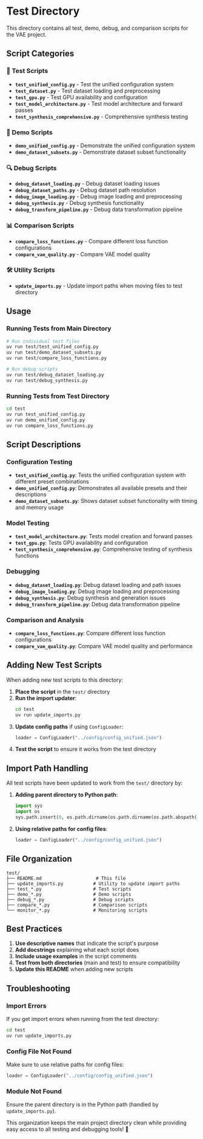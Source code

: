 # Test Directory

This directory contains all test, demo, debug, and comparison scripts for the VAE project.

## **Script Categories**

### **🧪 Test Scripts**
- **`test_unified_config.py`** - Test the unified configuration system
- **`test_dataset.py`** - Test dataset loading and preprocessing
- **`test_gpu.py`** - Test GPU availability and configuration
- **`test_model_architecture.py`** - Test model architecture and forward passes
- **`test_synthesis_comprehensive.py`** - Comprehensive synthesis testing

### **🎯 Demo Scripts**
- **`demo_unified_config.py`** - Demonstrate the unified configuration system
- **`demo_dataset_subsets.py`** - Demonstrate dataset subset functionality

### **🔍 Debug Scripts**
- **`debug_dataset_loading.py`** - Debug dataset loading issues
- **`debug_dataset_paths.py`** - Debug dataset path resolution
- **`debug_image_loading.py`** - Debug image loading and preprocessing
- **`debug_synthesis.py`** - Debug synthesis functionality
- **`debug_transform_pipeline.py`** - Debug data transformation pipeline

### **📊 Comparison Scripts**
- **`compare_loss_functions.py`** - Compare different loss function configurations
- **`compare_vae_quality.py`** - Compare VAE model quality

### **🛠️ Utility Scripts**
- **`update_imports.py`** - Update import paths when moving files to test directory

## **Usage**

### **Running Tests from Main Directory**
```bash
# Run individual test files
uv run test/test_unified_config.py
uv run test/demo_dataset_subsets.py
uv run test/compare_loss_functions.py

# Run debug scripts
uv run test/debug_dataset_loading.py
uv run test/debug_synthesis.py
```

### **Running Tests from Test Directory**
```bash
cd test
uv run test_unified_config.py
uv run demo_unified_config.py
uv run compare_loss_functions.py
```

## **Script Descriptions**

### **Configuration Testing**
- **`test_unified_config.py`**: Tests the unified configuration system with different preset combinations
- **`demo_unified_config.py`**: Demonstrates all available presets and their descriptions
- **`demo_dataset_subsets.py`**: Shows dataset subset functionality with timing and memory usage

### **Model Testing**
- **`test_model_architecture.py`**: Tests model creation and forward passes
- **`test_gpu.py`**: Tests GPU availability and configuration
- **`test_synthesis_comprehensive.py`**: Comprehensive testing of synthesis functions

### **Debugging**
- **`debug_dataset_loading.py`**: Debug dataset loading and path issues
- **`debug_image_loading.py`**: Debug image loading and preprocessing
- **`debug_synthesis.py`**: Debug synthesis and generation issues
- **`debug_transform_pipeline.py`**: Debug data transformation pipeline

### **Comparison and Analysis**
- **`compare_loss_functions.py`**: Compare different loss function configurations
- **`compare_vae_quality.py`**: Compare VAE model quality and performance

## **Adding New Test Scripts**

When adding new test scripts to this directory:

1. **Place the script** in the `test/` directory
2. **Run the import updater**:
   ```bash
   cd test
   uv run update_imports.py
   ```
3. **Update config paths** if using `ConfigLoader`:
   ```python
   loader = ConfigLoader("../config/config_unified.json")
   ```
4. **Test the script** to ensure it works from the test directory

## **Import Path Handling**

All test scripts have been updated to work from the `test/` directory by:

1. **Adding parent directory to Python path**:
   ```python
   import sys
   import os
   sys.path.insert(0, os.path.dirname(os.path.dirname(os.path.abspath(__file__))))
   ```

2. **Using relative paths for config files**:
   ```python
   loader = ConfigLoader("../config/config_unified.json")
   ```

## **File Organization**

```
test/
├── README.md                    # This file
├── update_imports.py           # Utility to update import paths
├── test_*.py                   # Test scripts
├── demo_*.py                   # Demo scripts
├── debug_*.py                  # Debug scripts
├── compare_*.py                # Comparison scripts
└── monitor_*.py                # Monitoring scripts
```

## **Best Practices**

1. **Use descriptive names** that indicate the script's purpose
2. **Add docstrings** explaining what each script does
3. **Include usage examples** in the script comments
4. **Test from both directories** (main and test) to ensure compatibility
5. **Update this README** when adding new scripts

## **Troubleshooting**

### **Import Errors**
If you get import errors when running from the test directory:
```bash
cd test
uv run update_imports.py
```

### **Config File Not Found**
Make sure to use relative paths for config files:
```python
loader = ConfigLoader("../config/config_unified.json")
```

### **Module Not Found**
Ensure the parent directory is in the Python path (handled by `update_imports.py`).

This organization keeps the main project directory clean while providing easy access to all testing and debugging tools! 🧪
